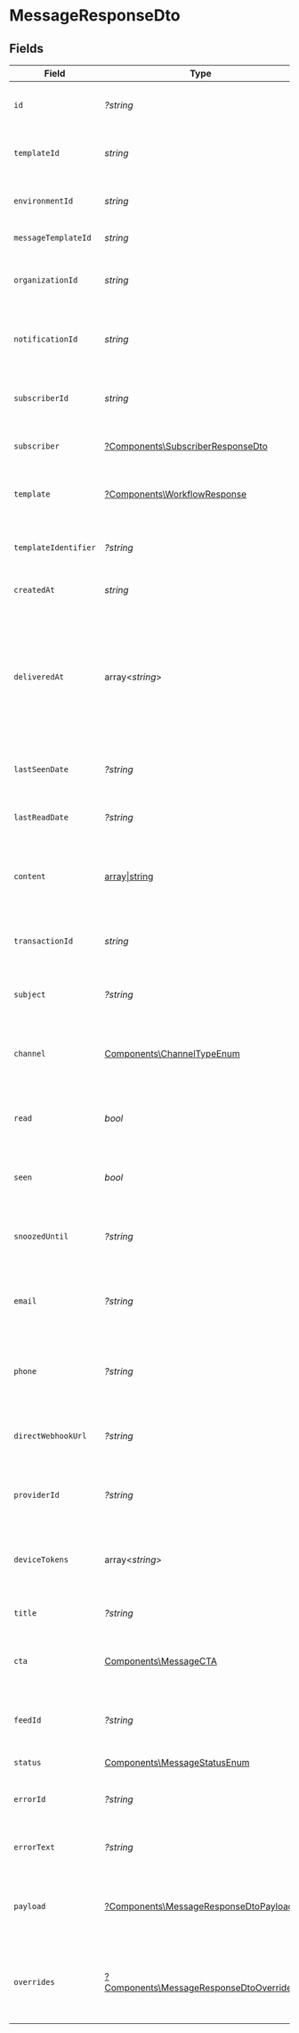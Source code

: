# MessageResponseDto


## Fields

| Field                                                                                                                | Type                                                                                                                 | Required                                                                                                             | Description                                                                                                          |
| -------------------------------------------------------------------------------------------------------------------- | -------------------------------------------------------------------------------------------------------------------- | -------------------------------------------------------------------------------------------------------------------- | -------------------------------------------------------------------------------------------------------------------- |
| `id`                                                                                                                 | *?string*                                                                                                            | :heavy_minus_sign:                                                                                                   | Unique identifier for the message                                                                                    |
| `templateId`                                                                                                         | *string*                                                                                                             | :heavy_check_mark:                                                                                                   | Template ID associated with the message                                                                              |
| `environmentId`                                                                                                      | *string*                                                                                                             | :heavy_check_mark:                                                                                                   | Environment ID where the message is sent                                                                             |
| `messageTemplateId`                                                                                                  | *string*                                                                                                             | :heavy_check_mark:                                                                                                   | Message template ID                                                                                                  |
| `organizationId`                                                                                                     | *string*                                                                                                             | :heavy_check_mark:                                                                                                   | Organization ID associated with the message                                                                          |
| `notificationId`                                                                                                     | *string*                                                                                                             | :heavy_check_mark:                                                                                                   | Notification ID associated with the message                                                                          |
| `subscriberId`                                                                                                       | *string*                                                                                                             | :heavy_check_mark:                                                                                                   | Subscriber ID associated with the message                                                                            |
| `subscriber`                                                                                                         | [?Components\SubscriberResponseDto](../../Models/Components/SubscriberResponseDto.md)                                | :heavy_minus_sign:                                                                                                   | Subscriber details, if available                                                                                     |
| `template`                                                                                                           | [?Components\WorkflowResponse](../../Models/Components/WorkflowResponse.md)                                          | :heavy_minus_sign:                                                                                                   | Workflow template associated with the message                                                                        |
| `templateIdentifier`                                                                                                 | *?string*                                                                                                            | :heavy_minus_sign:                                                                                                   | Identifier for the message template                                                                                  |
| `createdAt`                                                                                                          | *string*                                                                                                             | :heavy_check_mark:                                                                                                   | Creation date of the message                                                                                         |
| `deliveredAt`                                                                                                        | array<*string*>                                                                                                      | :heavy_minus_sign:                                                                                                   | Array of delivery dates for the message, if the message has multiple delivery dates, for example after being snoozed |
| `lastSeenDate`                                                                                                       | *?string*                                                                                                            | :heavy_minus_sign:                                                                                                   | Last seen date of the message, if available                                                                          |
| `lastReadDate`                                                                                                       | *?string*                                                                                                            | :heavy_minus_sign:                                                                                                   | Last read date of the message, if available                                                                          |
| `content`                                                                                                            | [array\|string](../../Models/Components/Content.md)                                                                  | :heavy_check_mark:                                                                                                   | Content of the message, can be an email block or a string                                                            |
| `transactionId`                                                                                                      | *string*                                                                                                             | :heavy_check_mark:                                                                                                   | Transaction ID associated with the message                                                                           |
| `subject`                                                                                                            | *?string*                                                                                                            | :heavy_minus_sign:                                                                                                   | Subject of the message, if applicable                                                                                |
| `channel`                                                                                                            | [Components\ChannelTypeEnum](../../Models/Components/ChannelTypeEnum.md)                                             | :heavy_check_mark:                                                                                                   | Channel type through which the message is sent                                                                       |
| `read`                                                                                                               | *bool*                                                                                                               | :heavy_check_mark:                                                                                                   | Indicates if the message has been read                                                                               |
| `seen`                                                                                                               | *bool*                                                                                                               | :heavy_check_mark:                                                                                                   | Indicates if the message has been seen                                                                               |
| `snoozedUntil`                                                                                                       | *?string*                                                                                                            | :heavy_minus_sign:                                                                                                   | Date when the message will be unsnoozed                                                                              |
| `email`                                                                                                              | *?string*                                                                                                            | :heavy_minus_sign:                                                                                                   | Email address associated with the message, if applicable                                                             |
| `phone`                                                                                                              | *?string*                                                                                                            | :heavy_minus_sign:                                                                                                   | Phone number associated with the message, if applicable                                                              |
| `directWebhookUrl`                                                                                                   | *?string*                                                                                                            | :heavy_minus_sign:                                                                                                   | Direct webhook URL for the message, if applicable                                                                    |
| `providerId`                                                                                                         | *?string*                                                                                                            | :heavy_minus_sign:                                                                                                   | Provider ID associated with the message, if applicable                                                               |
| `deviceTokens`                                                                                                       | array<*string*>                                                                                                      | :heavy_minus_sign:                                                                                                   | Device tokens associated with the message, if applicable                                                             |
| `title`                                                                                                              | *?string*                                                                                                            | :heavy_minus_sign:                                                                                                   | Title of the message, if applicable                                                                                  |
| `cta`                                                                                                                | [Components\MessageCTA](../../Models/Components/MessageCTA.md)                                                       | :heavy_check_mark:                                                                                                   | Call to action associated with the message                                                                           |
| `feedId`                                                                                                             | *?string*                                                                                                            | :heavy_minus_sign:                                                                                                   | Feed ID associated with the message, if applicable                                                                   |
| `status`                                                                                                             | [Components\MessageStatusEnum](../../Models/Components/MessageStatusEnum.md)                                         | :heavy_check_mark:                                                                                                   | Status of the message                                                                                                |
| `errorId`                                                                                                            | *?string*                                                                                                            | :heavy_minus_sign:                                                                                                   | Error ID if the message has an error                                                                                 |
| `errorText`                                                                                                          | *?string*                                                                                                            | :heavy_minus_sign:                                                                                                   | Error text if the message has an error                                                                               |
| `payload`                                                                                                            | [?Components\MessageResponseDtoPayload](../../Models/Components/MessageResponseDtoPayload.md)                        | :heavy_minus_sign:                                                                                                   | The payload that was used to send the notification trigger                                                           |
| `overrides`                                                                                                          | [?Components\MessageResponseDtoOverrides](../../Models/Components/MessageResponseDtoOverrides.md)                    | :heavy_minus_sign:                                                                                                   | Provider specific overrides used when triggering the notification                                                    |